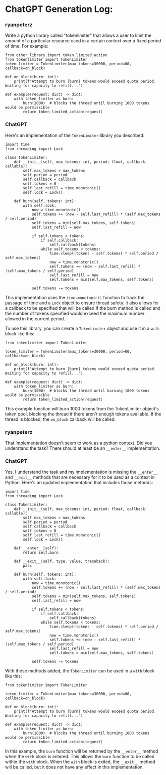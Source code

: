# ChatGPT Generation Log:
### ryanpeterz
Write a python library called "tokenlimiter" that allows a user to limit the amount of a particular resource used in a certain context over a fixed period of time. For example:

```
from other_library import token_limited_action
from tokenlimiter import TokenLimiter
token_limiter = TokenLimiter(max_tokens=30000, period=60, callback=on_block)

def on_block(burn: int):
    print(f"Attempt to burn {burn} tokens would exceed quota period. Waiting for capacity to refill...")

def example(request: dict) -> dict:
    with token_limiter as burn:
        burn(1000)  # blocks the thread until burning 1000 tokens would be permissible
        return token_limited_action(request)
```
### ChatGPT
Here's an implementation of the `TokenLimiter` library you described:
```
import time
from threading import Lock

class TokenLimiter:
    def __init__(self, max_tokens: int, period: float, callback: callable):
        self.max_tokens = max_tokens
        self.period = period
        self.callback = callback
        self.tokens = 0
        self.last_refill = time.monotonic()
        self.lock = Lock()

    def burn(self, tokens: int):
        with self.lock:
            now = time.monotonic()
            self.tokens += (now - self.last_refill) * (self.max_tokens / self.period)
            self.tokens = min(self.max_tokens, self.tokens)
            self.last_refill = now

            if self.tokens < tokens:
                if self.callback:
                    self.callback(tokens)
                while self.tokens < tokens:
                    time.sleep((tokens - self.tokens) * self.period / self.max_tokens)
                    now = time.monotonic()
                    self.tokens += (now - self.last_refill) * (self.max_tokens / self.period)
                    self.last_refill = now
                    self.tokens = min(self.max_tokens, self.tokens)

            self.tokens -= tokens
```
This implementation uses the `time.monotonic()` function to track the passage of time and a `Lock` object to ensure thread safety. It also allows for a callback to be specified that will be called if the burn method is called and the number of tokens specified would exceed the maximum number allowed in the current period.

To use this library, you can create a `TokenLimiter` object and use it in a `with` block like this:
```
from tokenlimiter import TokenLimiter

token_limiter = TokenLimiter(max_tokens=30000, period=60, callback=on_block)

def on_block(burn: int):
    print(f"Attempt to burn {burn} tokens would exceed quota period. Waiting for capacity to refill...")

def example(request: dict) -> dict:
    with token_limiter as burn:
        burn(1000)  # blocks the thread until burning 1000 tokens would be permissible
        return token_limited_action(request)
```
This example function will burn 1000 tokens from the TokenLimiter object's token pool, blocking the thread if there aren't enough tokens available. If the thread is blocked, the `on_block` callback will be called.
### ryanpeterz
That implementation doesn't seem to work as a python context. Did you understand the task? There should at least be an `__enter__` implementation.
### ChatGPT
Yes, I understand the task and my implementation is missing the `__enter__` and `__exit__` methods that are necessary for it to be used as a context in Python. Here's an updated implementation that includes those methods:
```
import time
from threading import Lock

class TokenLimiter:
    def __init__(self, max_tokens: int, period: float, callback: callable):
        self.max_tokens = max_tokens
        self.period = period
        self.callback = callback
        self.tokens = 0
        self.last_refill = time.monotonic()
        self.lock = Lock()

    def __enter__(self):
        return self.burn

    def __exit__(self, type, value, traceback):
        pass

    def burn(self, tokens: int):
        with self.lock:
            now = time.monotonic()
            self.tokens += (now - self.last_refill) * (self.max_tokens / self.period)
            self.tokens = min(self.max_tokens, self.tokens)
            self.last_refill = now

            if self.tokens < tokens:
                if self.callback:
                    self.callback(tokens)
                while self.tokens < tokens:
                    time.sleep((tokens - self.tokens) * self.period / self.max_tokens)
                    now = time.monotonic()
                    self.tokens += (now - self.last_refill) * (self.max_tokens / self.period)
                    self.last_refill = now
                    self.tokens = min(self.max_tokens, self.tokens)

            self.tokens -= tokens
```
With these methods added, the `TokenLimiter` can be used in a `with` block like this:
```
from tokenlimiter import TokenLimiter

token_limiter = TokenLimiter(max_tokens=30000, period=60, callback=on_block)

def on_block(burn: int):
    print(f"Attempt to burn {burn} tokens would exceed quota period. Waiting for capacity to refill...")

def example(request: dict) -> dict:
    with token_limiter as burn:
        burn(1000)  # blocks the thread until burning 1000 tokens would be permissible
        return token_limited_action(request)
```
In this example, the `burn` function will be returned by the `__enter__` method when the `with` block is entered. This allows the `burn` function to be called within the `with` block. When the `with` block is exited, the `__exit__` method will be called, but it does not have any effect in this implementation.
